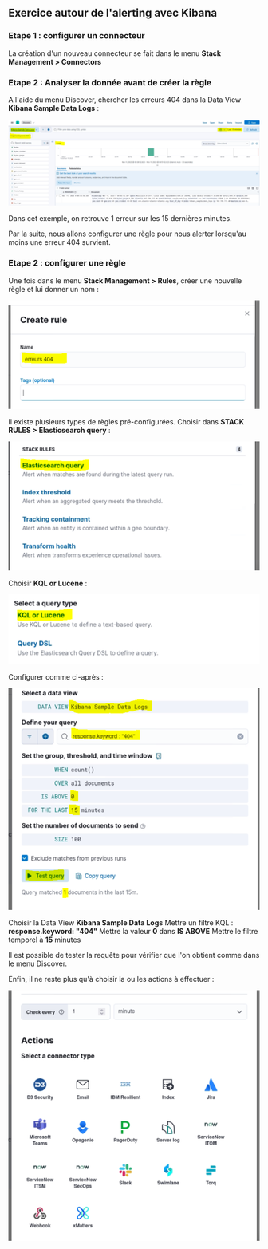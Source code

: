 ## Exercice autour de l'alerting avec Kibana

### Etape 1 : configurer un connecteur
La création d'un nouveau connecteur se fait dans le menu **Stack Management > Connectors**

### Etape 2 : Analyser la donnée avant de créer la règle
A l'aide du menu Discover, chercher les erreurs 404 dans la Data View **Kibana Sample Data Logs** :

![](https://raw.githubusercontent.com/vincent2mots/elk/main/Kibana/Alerting/analyse_discover.PNG)

Dans cet exemple, on retrouve 1 erreur sur les 15 dernières minutes. 

Par la suite, nous allons configurer une règle pour nous alerter lorsqu'au moins une erreur 404 survient.

### Etape 2 : configurer une règle

Une fois dans le menu **Stack Management > Rules**, créer une nouvelle règle et lui donner un nom : 

![](https://raw.githubusercontent.com/vincent2mots/elk/main/Kibana/Alerting/create_rule_1.PNG)

Il existe plusieurs types de règles pré-configurées. Choisir dans **STACK RULES > Elasticsearch query** :

![](https://raw.githubusercontent.com/vincent2mots/elk/main/Kibana/Alerting/create_rule_2.PNG)

Choisir **KQL or Lucene** :

![](https://raw.githubusercontent.com/vincent2mots/elk/main/Kibana/Alerting/create_rule_3.PNG)

Configurer comme ci-après :

![](https://raw.githubusercontent.com/vincent2mots/elk/main/Kibana/Alerting/create_rule_4.PNG)

Choisir la Data View **Kibana Sample Data Logs**
Mettre un filtre KQL : **response.keyword: "404"**
Mettre la valeur **0** dans **IS ABOVE**
Mettre le filtre temporel à **15** minutes

Il est possible de tester la requête pour vérifier que l'on obtient comme dans le menu Discover.

Enfin, il ne reste plus qu'à choisir la ou les actions à effectuer :

![](https://raw.githubusercontent.com/vincent2mots/elk/main/Kibana/Alerting/create_rule_5.PNG)

